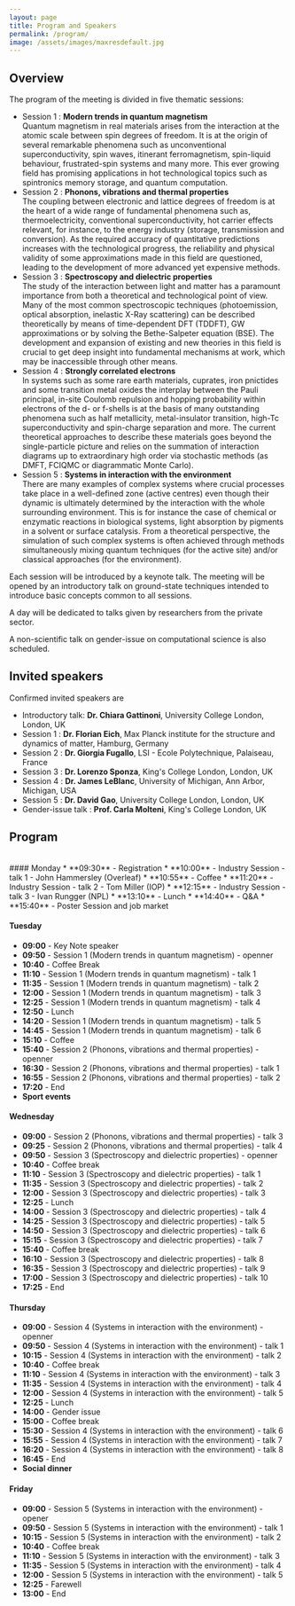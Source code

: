 ```yaml
---
layout: page
title: Program and Speakers
permalink: /program/
image: /assets/images/maxresdefault.jpg
---
```

## Overview
<b></b>

The program of the meeting is divided in five thematic sessions:

* Session 1 : **Modern trends in quantum magnetism** <br>
  Quantum magnetism in real materials arises from the interaction at the atomic scale between spin degrees of freedom. It is at the origin of several remarkable phenomena such as unconventional superconductivity, spin waves, itinerant ferromagnetism, spin-liquid behaviour, frustrated-spin systems and many more. This ever growing field has promising applications in hot technological topics such as spintronics memory storage, and quantum computation.
* Session 2 : **Phonons, vibrations and thermal properties** <br>
  The coupling between electronic and lattice degrees of freedom is at the heart of a wide range of fundamental phenomena such as, thermoelectricity, conventional superconductivity, hot carrier effects relevant, for instance, to the energy industry (storage, transmission and conversion). As the required accuracy of quantitative predictions increases with the technological progress, the reliability and physical validity of some approximations made in this field are questioned, leading to the development of more advanced yet expensive methods.
* Session 3 : **Spectroscopy and dielectric properties** <br>
  The study of the interaction between light and matter has a paramount importance from both a theoretical and technological point of view. Many of the most common spectroscopic techniques (photoemission, optical absorption, inelastic X-Ray scattering) can be described theoretically by means of time-dependent DFT (TDDFT), GW approximations or by solving the Bethe-Salpeter equation (BSE). The development and expansion of existing and new theories in this field is crucial to get deep insight into fundamental mechanisms at work, which may be inaccessible through other means.
* Session 4 : **Strongly correlated electrons** <br>
  In systems such as some rare earth materials, cuprates, iron pnictides and some transition metal oxides the interplay between the Pauli principal, in-site Coulomb repulsion and hopping probability within electrons of the d- or f-shells is at the basis of many outstanding phenomena such as half metallicity, metal-insulator transition, high-Tc superconductivity and spin-charge separation and more. The current theoretical approaches to describe these materials goes beyond the single-particle picture and relies on the summation of interaction diagrams up to extraordinary high order via stochastic methods (as DMFT, FCIQMC or diagrammatic Monte Carlo).
* Session 5 : **Systems in interaction with the environment** <br>
  There are many examples of complex systems where crucial processes take place in a well-defined zone (active centres) even though their dynamic is ultimately determined by the interaction with the whole surrounding environment. This is for instance the case of chemical or enzymatic reactions in biological systems, light absorption by pigments in a solvent or surface catalysis. From a theoretical perspective, the simulation of such complex systems is often achieved through methods simultaneously mixing quantum techniques (for the active site) and/or classical approaches (for the environment).

Each session will be introduced by a keynote talk.
The meeting will be opened by an introductory talk on ground-state techniques intended to introduce basic concepts common to all sessions.

A day will be dedicated to talks given by researchers from the private sector.

A non-scientific talk on gender-issue on computational science is also scheduled.

<!-- The detailed program will be announced as soon as possible. -->

## Invited speakers
<b></b>

Confirmed invited speakers are

* Introductory talk: **Dr. Chiara Gattinoni**, University College London, London, UK
* Session 1 : **Dr. Florian Eich**, Max Planck institute for the structure and dynamics of matter, Hamburg, Germany
* Session 2 : **Dr. Giorgia Fugallo**, LSI - Ecole Polytechnique, Palaiseau, France
* Session 3 : **Dr. Lorenzo Sponza**, King's College London, London, UK
* Session 4 : **Dr. James LeBlanc**, University of Michigan, Ann Arbor, Michigan, USA
* Session 5 : **Dr. David Gao**, University College London, London, UK
* Gender-issue talk : **Prof. Carla Molteni**, King's College London, UK

## Program
<br>
#### Monday
<!-- <h4 style="text-align: center;" markdown="1">Monday</h4> -->
* **09:30** - Registration
* **10:00** - Industry Session - talk 1 - John Hammersley (Overleaf)
* **10:55** - Coffee
* **11:20** - Industry Session - talk 2 - Tom Miller (IOP)
* **12:15** - Industry Session - talk 3 - Ivan Rungger (NPL)
* **13:10** - Lunch
* **14:40** - Q&A
* **15:40** - Poster Session and job market

#### Tuesday
<!-- <h4 style="text-align: center;" markdown="1">Tuesday</h4> -->
* **09:00** - Key Note speaker
* **09:50** - Session 1 (Modern trends in quantum magnetism) - openner
* **10:40** - Coffee Break
* **11:10** - Session 1 (Modern trends in quantum magnetism) - talk 1
* **11:35** - Session 1 (Modern trends in quantum magnetism) - talk 2
* **12:00** - Session 1 (Modern trends in quantum magnetism) - talk 3
* **12:25** - Session 1 (Modern trends in quantum magnetism) - talk 4
* **12:50** - Lunch
* **14:20** - Session 1 (Modern trends in quantum magnetism) - talk 5
* **14:45** - Session 1 (Modern trends in quantum magnetism) - talk 6
* **15:10** - Coffee
* **15:40** - Session 2 (Phonons, vibrations and thermal properties) - openner
* **16:30** - Session 2 (Phonons, vibrations and thermal properties) - talk 1
* **16:55** - Session 2 (Phonons, vibrations and thermal properties) - talk 2
* **17:20** - End
* **Sport events**

#### Wednesday
<!-- <h4 style="text-align: center;" markdown="1">Wednesday</h4> -->
* **09:00** - Session 2 (Phonons, vibrations and thermal properties) - talk 3
* **09:25** - Session 2 (Phonons, vibrations and thermal properties) - talk 4
* **09:50** - Session 3 (Spectroscopy and dielectric properties) - openner
* **10:40** - Coffee break
* **11:10** - Session 3 (Spectroscopy and dielectric properties) - talk 1
* **11:35** - Session 3 (Spectroscopy and dielectric properties) - talk 2
* **12:00** - Session 3 (Spectroscopy and dielectric properties) - talk 3
* **12:25** - Lunch
* **14:00** - Session 3 (Spectroscopy and dielectric properties) - talk 4
* **14:25** - Session 3 (Spectroscopy and dielectric properties) - talk 5
* **14:50** - Session 3 (Spectroscopy and dielectric properties) - talk 6
* **15:15** - Session 3 (Spectroscopy and dielectric properties) - talk 7
* **15:40** - Coffee break
* **16:10** - Session 3 (Spectroscopy and dielectric properties) - talk 8
* **16:35** - Session 3 (Spectroscopy and dielectric properties) - talk 9
* **17:00** - Session 3 (Spectroscopy and dielectric properties) - talk 10
* **17:25** - End

#### Thursday
<!-- <h4 style="text-align: center;" markdown="1">Thursday</h4> -->
* **09:00** - Session 4 (Systems in interaction with the environment) - openner
* **09:50** - Session 4 (Systems in interaction with the environment) - talk 1
* **10:15** - Session 4 (Systems in interaction with the environment) - talk 2
* **10:40** - Coffee break
* **11:10** - Session 4 (Systems in interaction with the environment) - talk 3
* **11:35** - Session 4 (Systems in interaction with the environment) - talk 4
* **12:00** - Session 4 (Systems in interaction with the environment) - talk 5
* **12:25** - Lunch
* **14:00** - Gender issue
* **15:00** - Coffee break
* **15:30** - Session 4 (Systems in interaction with the environment) - talk 6
* **15:55** - Session 4 (Systems in interaction with the environment) - talk 7
* **16:20** - Session 4 (Systems in interaction with the environment) - talk 8
* **16:45** - End
* **Social dinner**

#### Friday
<!-- <h4 style="text-align: center;" markdown="1">Friday</h4> -->
* **09:00** - Session 5 (Systems in interaction with the environment) - opener
* **09:50** - Session 5 (Systems in interaction with the environment) - talk 1
* **10:15** - Session 5 (Systems in interaction with the environment) - talk 2
* **10:40** - Coffee break
* **11:10** - Session 5 (Systems in interaction with the environment) - talk 3
* **11:35** - Session 5 (Systems in interaction with the environment) - talk 4
* **12:00** - Session 5 (Systems in interaction with the environment) - talk 5
* **12:25** - Farewell
* **13:00** - End
